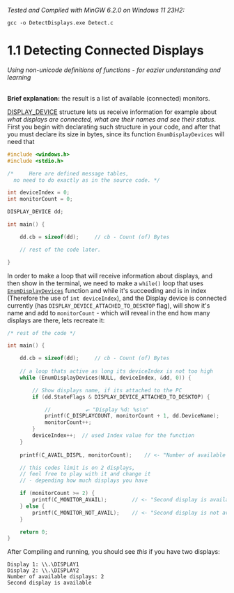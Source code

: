 _Tested and Compiled with MinGW 6.2.0 on Windows 11 23H2:_
```
gcc -o DetectDisplays.exe Detect.c
```

# 1.1 Detecting Connected Displays
_Using non-unicode definitions of functions - for eazier understanding and learning_<br><br>

**Brief explanation:** the result is a list of available (connected) monitors.

[DISPLAY_DEVICE](https://learn.microsoft.com/en-us/windows/win32/api/wingdi/ns-wingdi-display_devicea) structure lets us receive information 
for example about _what displays are connected, what are their names and see their status_. First you begin with declarating such structure in 
your code, and after that you must declare its size in bytes, since its function `EnumDisplayDevices` will need that

```C
#include <windows.h>
#include <stdio.h>

/*     Here are defined message tables,
  no need to do exactly as in the source code. */

int deviceIndex = 0;
int monitorCount = 0;

DISPLAY_DEVICE dd;

int main() {

    dd.cb = sizeof(dd);     // cb - Count (of) Bytes

    // rest of the code later.

}
```

In order to make a loop that will receive information about displays, and then show in the terminal, we need to make a `while()` loop that 
uses [`EnumDisplayDevices`](https://learn.microsoft.com/en-us/windows/win32/api/winuser/nf-winuser-enumdisplaydevicesa) function and while it's 
succeeding and is in index (Therefore the use of `int deviceIndex`), and the Display device is connected currently (has `DISPLAY_DEVICE_ATTACHED_TO_DESKTOP` 
flag), will show it's name and add to `monitorCount` - which will reveal in the end how many displays are there, lets recreate it:

```c
/* rest of the code */

int main() {

    dd.cb = sizeof(dd);     // cb - Count (of) Bytes
	
    // a loop thats active as long its deviceIndex is not too high
    while (EnumDisplayDevices(NULL, deviceIndex, &dd, 0)) {

        // Show displays name, if its attached to the PC
        if (dd.StateFlags & DISPLAY_DEVICE_ATTACHED_TO_DESKTOP) {

            //           ⬐ "Display %d: %s\n" 
            printf(C_DISPLAYCOUNT, monitorCount + 1, dd.DeviceName);
            monitorCount++;
        }
        deviceIndex++;  // used Index value for the function
    }
    
    printf(C_AVAIL_DISPL, monitorCount);    // <- "Number of available displays: %d\n"

    // this codes limit is on 2 displays,
    // feel free to play with it and change it
    // - depending how much displays you have

    if (monitorCount >= 2) {  
        printf(C_MONITOR_AVAIL);        // <- "Second display is available"
    } else {
        printf(C_MONITOR_NOT_AVAIL);    // <- "Second display is not available"
    }

    return 0;
}
```

After Compiling and running, you should see _this_ if you have two displays:
```
Display 1: \\.\DISPLAY1
Display 2: \\.\DISPLAY2
Number of available displays: 2
Second display is available
```
